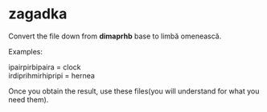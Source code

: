 # zagadka  
Convert the file down from <b>dimaprhb</b> base to limbă omenească.  
  
Examples:  
  
ipairpirbipaira = clock  
irdiprihmirhipripi = hernea  
  
Once you obtain the result, use these files(you will understand for what you need them).  
